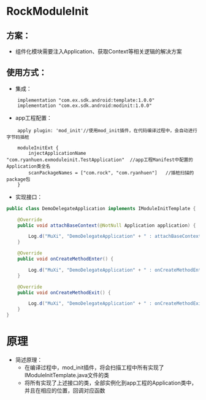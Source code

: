 # RockModuleInit
## 方案：
- 组件化模块需要注入Application、获取Context等相关逻辑的解决方案

## 使用方式：
- 集成：

```
    implementation "com.ex.sdk.android:template:1.0.0"
    implementation "com.ex.sdk.android:modinit:1.0.0"
```

- app工程配置：
```
    apply plugin: 'mod_init'//使用mod_init插件，在代码编译过程中，会自动进行字节码插桩

    moduleInitExt {
        injectApplicationName "com.ryanhuen.exmoduleinit.TestApplication"  //app工程Manifest中配置的Application类全名
        scanPackageNames = ["com.rock", "com.ryanhuen"]   //插桩扫描的package包
    }
```

- 实现接口：

```java
public class DemoDelegateApplication implements IModuleInitTemplate {

    @Override
    public void attachBaseContext(@NotNull Application application) {

        Log.d("MuXi", "DemoDelegateApplication" + " : attachBaseContext: " + application);
    }

    @Override
    public void onCreateMethodEnter() {

        Log.d("MuXi", "DemoDelegateApplication" + " : onCreateMethodEnter: ");
    }

    @Override
    public void onCreateMethodExit() {

        Log.d("MuXi", "DemoDelegateApplication" + " : onCreateMethodExit: ");
    }
}
```


# 原理
- 简述原理：
  - 在编译过程中，mod_init插件，将会扫描工程中所有实现了IModuleInitTemplate.java文件的类
  - 将所有实现了上述接口的类，全部实例化到app工程的Application类中，并且在相应的位置，回调对应函数 
